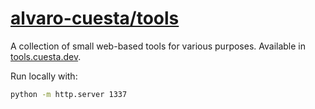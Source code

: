 # [alvaro-cuesta/tools](https://tools.cuesta.dev/)

A collection of small web-based tools for various purposes. Available in [tools.cuesta.dev](https://tools.cuesta.dev/).

Run locally with:

```sh
python -m http.server 1337
```
